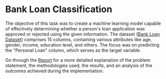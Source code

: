 # Bank Loan Classification

The objective of this task was to create a machine learning model capable of effectively determining whether a person's loan application was approved or rejected using the given information. The dataset ([Bank Loan Dataset](https://github.com/dipeshbabu/loan-approval-classification/tree/main/data)) comprises 15 columns, containing various attributes like age, gender, income, education level, and others. The focus was on predicting the "Personal Loan" column, which serves as the target variable.

Go through the [Report](https://github.com/dipeshbabu/loan-approval-classification/blob/main/report/Bank%20Loan%20Classification%20-%20Brief%20Report.pdf) for a more detailed explanation of the problem statement, the methodologies used, the results, and an analysis of the outcomes achieved during the implementation.
